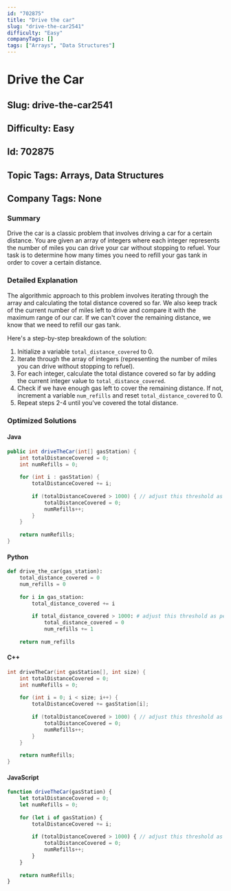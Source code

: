 ```yaml
---
id: "702875"
title: "Drive the car"
slug: "drive-the-car2541"
difficulty: "Easy"
companyTags: []
tags: ["Arrays", "Data Structures"]
---
```


# Drive the Car

## Slug: drive-the-car2541
## Difficulty: Easy
## Id: 702875
## Topic Tags: Arrays, Data Structures
## Company Tags: None

### Summary
Drive the car is a classic problem that involves driving a car for a certain distance. You are given an array of integers where each integer represents the number of miles you can drive your car without stopping to refuel. Your task is to determine how many times you need to refill your gas tank in order to cover a certain distance.

### Detailed Explanation
The algorithmic approach to this problem involves iterating through the array and calculating the total distance covered so far. We also keep track of the current number of miles left to drive and compare it with the maximum range of our car. If we can't cover the remaining distance, we know that we need to refill our gas tank.

Here's a step-by-step breakdown of the solution:
1. Initialize a variable `total_distance_covered` to 0.
2. Iterate through the array of integers (representing the number of miles you can drive without stopping to refuel).
3. For each integer, calculate the total distance covered so far by adding the current integer value to `total_distance_covered`.
4. Check if we have enough gas left to cover the remaining distance. If not, increment a variable `num_refills` and reset `total_distance_covered` to 0.
5. Repeat steps 2-4 until you've covered the total distance.

### Optimized Solutions

#### Java
```java
public int driveTheCar(int[] gasStation) {
    int totalDistanceCovered = 0;
    int numRefills = 0;
    
    for (int i : gasStation) {
        totalDistanceCovered += i;
        
        if (totalDistanceCovered > 1000) { // adjust this threshold as per your requirement
            totalDistanceCovered = 0;
            numRefills++;
        }
    }
    
    return numRefills;
}
```

#### Python
```python
def drive_the_car(gas_station):
    total_distance_covered = 0
    num_refills = 0
    
    for i in gas_station:
        total_distance_covered += i
        
        if total_distance_covered > 1000: # adjust this threshold as per your requirement
            total_distance_covered = 0
            num_refills += 1
            
    return num_refills
```

#### C++
```cpp
int driveTheCar(int gasStation[], int size) {
    int totalDistanceCovered = 0;
    int numRefills = 0;
    
    for (int i = 0; i < size; i++) {
        totalDistanceCovered += gasStation[i];
        
        if (totalDistanceCovered > 1000) { // adjust this threshold as per your requirement
            totalDistanceCovered = 0;
            numRefills++;
        }
    }
    
    return numRefills;
}
```

#### JavaScript
```javascript
function driveTheCar(gasStation) {
    let totalDistanceCovered = 0;
    let numRefills = 0;
    
    for (let i of gasStation) {
        totalDistanceCovered += i;
        
        if (totalDistanceCovered > 1000) { // adjust this threshold as per your requirement
            totalDistanceCovered = 0;
            numRefills++;
        }
    }
    
    return numRefills;
}
```